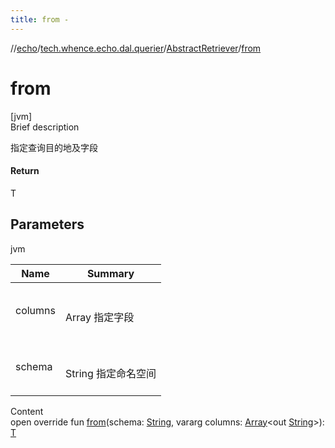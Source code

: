 ```yaml
---
title: from -
---
```

//[echo](../../index.md)/[tech.whence.echo.dal.querier](../index.md)/[AbstractRetriever](index.md)/[from](from.md)



# from  
[jvm]  
Brief description  


指定查询目的地及字段



#### Return  


T



## Parameters  
  
jvm  
  
|  Name|  Summary| 
|---|---|
| columns| <br><br>Array<out String> 指定字段<br><br>
| schema| <br><br>String 指定命名空间<br><br>
  
  
Content  
open override fun [from](from.md)(schema: [String](https://kotlinlang.org/api/latest/jvm/stdlib/kotlin/-string/index.html), vararg columns: [Array](https://kotlinlang.org/api/latest/jvm/stdlib/kotlin/-array/index.html)<out [String](https://kotlinlang.org/api/latest/jvm/stdlib/kotlin/-string/index.html)>): [T](index.md)  



